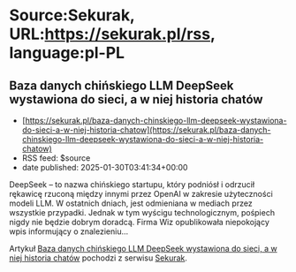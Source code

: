 # Source:Sekurak, URL:https://sekurak.pl/rss, language:pl-PL

## Baza danych chińskiego LLM DeepSeek wystawiona do sieci, a w niej historia chatów
 - [https://sekurak.pl/baza-danych-chinskiego-llm-deepseek-wystawiona-do-sieci-a-w-niej-historia-chatow](https://sekurak.pl/baza-danych-chinskiego-llm-deepseek-wystawiona-do-sieci-a-w-niej-historia-chatow)
 - RSS feed: $source
 - date published: 2025-01-30T03:41:34+00:00

<p>DeepSeek &#8211; to nazwa chińskiego startupu, który podniósł i odrzucił rękawicę rzuconą między innymi przez OpenAI w zakresie użyteczności modeli LLM. W ostatnich dniach, jest odmieniana w mediach przez wszystkie przypadki. Jednak w tym wyścigu technologicznym, pośpiech nigdy nie będzie dobrym doradcą. Firma Wiz opublikowała niepokojący wpis informujący o znalezieniu...</p>
<p>Artykuł <a rel="nofollow" href="https://sekurak.pl/baza-danych-chinskiego-llm-deepseek-wystawiona-do-sieci-a-w-niej-historia-chatow/">Baza danych chińskiego LLM DeepSeek wystawiona do sieci, a w niej historia chatów</a> pochodzi z serwisu <a rel="nofollow" href="https://sekurak.pl">Sekurak</a>.</p>

